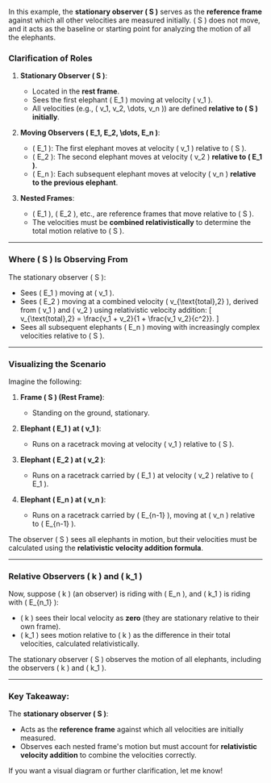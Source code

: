 In this example, the **stationary observer \( S \)** serves as the **reference frame** against which all other velocities are measured initially. \( S \) does not move, and it acts as the baseline or starting point for analyzing the motion of all the elephants.

### **Clarification of Roles**
1. **Stationary Observer \( S \)**:
   - Located in the **rest frame**.
   - Sees the first elephant \( E_1 \) moving at velocity \( v_1 \).
   - All velocities (e.g., \( v_1, v_2, \dots, v_n \)) are defined **relative to \( S \) initially**.

2. **Moving Observers \( E_1, E_2, \dots, E_n \)**:
   - \( E_1 \): The first elephant moves at velocity \( v_1 \) relative to \( S \).
   - \( E_2 \): The second elephant moves at velocity \( v_2 \) **relative to \( E_1 \)**.
   - \( E_n \): Each subsequent elephant moves at velocity \( v_n \) **relative to the previous elephant**.

3. **Nested Frames**:
   - \( E_1 \), \( E_2 \), etc., are reference frames that move relative to \( S \).
   - The velocities must be **combined relativistically** to determine the total motion relative to \( S \).

---

### **Where \( S \) Is Observing From**
The stationary observer \( S \):
- Sees \( E_1 \) moving at \( v_1 \).
- Sees \( E_2 \) moving at a combined velocity \( v_{\text{total},2} \), derived from \( v_1 \) and \( v_2 \) using relativistic velocity addition:
  \[
  v_{\text{total},2} = \frac{v_1 + v_2}{1 + \frac{v_1 v_2}{c^2}}.
  \]
- Sees all subsequent elephants \( E_n \) moving with increasingly complex velocities relative to \( S \).

---

### **Visualizing the Scenario**
Imagine the following:
1. **Frame \( S \) (Rest Frame)**:  
   - Standing on the ground, stationary.

2. **Elephant \( E_1 \) at \( v_1 \)**:  
   - Runs on a racetrack moving at velocity \( v_1 \) relative to \( S \).

3. **Elephant \( E_2 \) at \( v_2 \)**:  
   - Runs on a racetrack carried by \( E_1 \) at velocity \( v_2 \) relative to \( E_1 \).

4. **Elephant \( E_n \) at \( v_n \)**:  
   - Runs on a racetrack carried by \( E_{n-1} \), moving at \( v_n \) relative to \( E_{n-1} \).

The observer \( S \) sees all elephants in motion, but their velocities must be calculated using the **relativistic velocity addition formula**.

---

### **Relative Observers \( k \) and \( k_1 \)**
Now, suppose \( k \) (an observer) is riding with \( E_n \), and \( k_1 \) is riding with \( E_{n_1} \):
- \( k \) sees their local velocity as **zero** (they are stationary relative to their own frame).
- \( k_1 \) sees motion relative to \( k \) as the difference in their total velocities, calculated relativistically.

The stationary observer \( S \) observes the motion of all elephants, including the observers \( k \) and \( k_1 \).

---

### **Key Takeaway**:
The **stationary observer \( S \)**:
- Acts as the **reference frame** against which all velocities are initially measured.
- Observes each nested frame's motion but must account for **relativistic velocity addition** to combine the velocities correctly.

If you want a visual diagram or further clarification, let me know!

